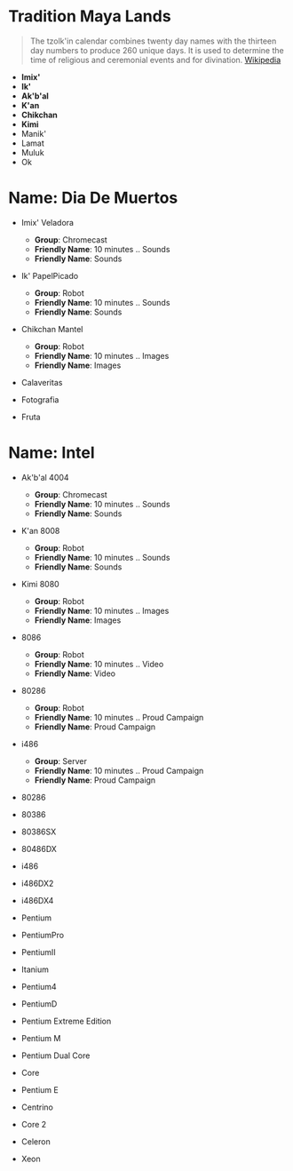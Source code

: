 # Tradition Maya Lands

> The tzolk'in calendar combines twenty day names with the thirteen day numbers to produce 260 unique days. It is used to determine the time of religious and ceremonial events and for divination. [Wikipedia](https://en.wikipedia.org/wiki/Maya_calendar)

- __Imix'__
- __Ik'__
- __Ak'b'al__
- __K'an__
- __Chikchan__
- __Kimi__
- Manik'
- Lamat
- Muluk
- Ok

# Name: Dia De Muertos

- Imix' Veladora
  - __Group__: Chromecast
  - __Friendly Name__: 10 minutes .. Sounds
  - __Friendly Name__: Sounds

- Ik' PapelPicado
  - __Group__: Robot
  - __Friendly Name__: 10 minutes .. Sounds
  - __Friendly Name__: Sounds

- Chikchan Mantel
  - __Group__: Robot
  - __Friendly Name__: 10 minutes .. Images
  - __Friendly Name__: Images

- Calaveritas
- Fotografia
- Fruta

# Name: Intel

- Ak'b'al 4004
  - __Group__: Chromecast
  - __Friendly Name__: 10 minutes .. Sounds
  - __Friendly Name__: Sounds
- K'an 8008
  - __Group__: Robot
  - __Friendly Name__: 10 minutes .. Sounds
  - __Friendly Name__: Sounds
- Kimi 8080
  - __Group__: Robot
  - __Friendly Name__: 10 minutes .. Images
  - __Friendly Name__: Images
- 8086
  - __Group__: Robot
  - __Friendly Name__: 10 minutes .. Video
  - __Friendly Name__: Video
- 80286
  - __Group__: Robot
  - __Friendly Name__: 10 minutes .. Proud Campaign
  - __Friendly Name__: Proud Campaign
- i486
  - __Group__: Server
  - __Friendly Name__: 10 minutes .. Proud Campaign
  - __Friendly Name__: Proud Campaign

- 80286
- 80386
- 80386SX
- 80486DX
- i486
- i486DX2
- i486DX4
- Pentium
- PentiumPro
- PentiumII
- Itanium
- Pentium4
- PentiumD
- Pentium Extreme Edition
- Pentium M
- Pentium Dual Core
- Core
- Pentium E
- Centrino
- Core 2
- Celeron
- Xeon 